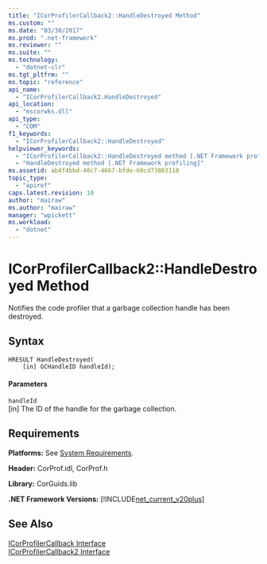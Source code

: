 ```yaml
---
title: "ICorProfilerCallback2::HandleDestroyed Method"
ms.custom: ""
ms.date: "03/30/2017"
ms.prod: ".net-framework"
ms.reviewer: ""
ms.suite: ""
ms.technology: 
  - "dotnet-clr"
ms.tgt_pltfrm: ""
ms.topic: "reference"
api_name: 
  - "ICorProfilerCallback2.HandleDestroyed"
api_location: 
  - "mscorwks.dll"
api_type: 
  - "COM"
f1_keywords: 
  - "ICorProfilerCallback2::HandleDestroyed"
helpviewer_keywords: 
  - "ICorProfilerCallback2::HandleDestroyed method [.NET Framework profiling]"
  - "HandleDestroyed method [.NET Framework profiling]"
ms.assetid: ab4f4bbd-40c7-4667-bfde-60cd73803110
topic_type: 
  - "apiref"
caps.latest.revision: 10
author: "mairaw"
ms.author: "mairaw"
manager: "wpickett"
ms.workload: 
  - "dotnet"
---
```

# ICorProfilerCallback2::HandleDestroyed Method
Notifies the code profiler that a garbage collection handle has been destroyed.  
  
## Syntax  
  
```  
HRESULT HandleDestroyed(  
    [in] GCHandleID handleId);  
```  
  
#### Parameters  
 `handleId`  
 [in] The ID of the handle for the garbage collection.  
  
## Requirements  
 **Platforms:** See [System Requirements](../../../../docs/framework/get-started/system-requirements.md).  
  
 **Header:** CorProf.idl, CorProf.h  
  
 **Library:** CorGuids.lib  
  
 **.NET Framework Versions:** [!INCLUDE[net_current_v20plus](../../../../includes/net-current-v20plus-md.md)]  
  
## See Also  
 [ICorProfilerCallback Interface](../../../../docs/framework/unmanaged-api/profiling/icorprofilercallback-interface.md)  
 [ICorProfilerCallback2 Interface](../../../../docs/framework/unmanaged-api/profiling/icorprofilercallback2-interface.md)
